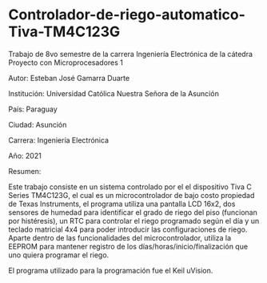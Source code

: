 # Controlador-de-riego-automatico-Tiva-TM4C123G
Trabajo de 8vo semestre de la carrera Ingeniería Electrónica de la cátedra Proyecto con Microprocesadores 1

Autor: Esteban José Gamarra Duarte

Institución: Universidad Católica Nuestra Señora de la Asunción

País: Paraguay

Ciudad: Asunción

Carrera: Ingeniería Electrónica

Año: 2021

Resumen:

Este trabajo consiste en un sistema controlado por el el dispositivo Tiva C Series TM4C123G, el cual es un microcontrolador de bajo costo propiedad de Texas Instruments, el programa utiliza una pantalla LCD 16x2, dos sensores de humedad para identificar el grado de riego del piso (funcionan por histéresis), un RTC para controlar el riego programado según el día y un teclado matricial 4x4 para poder introducir las configuraciones de riego. Aparte dentro de las funcionalidades del microcontrolador, utiliza la EEPROM para mantener registro de los días/horas/inicio/finalización que uno quiera programar el riego.

El programa utilizado para la programación fue el Keil uVision.
